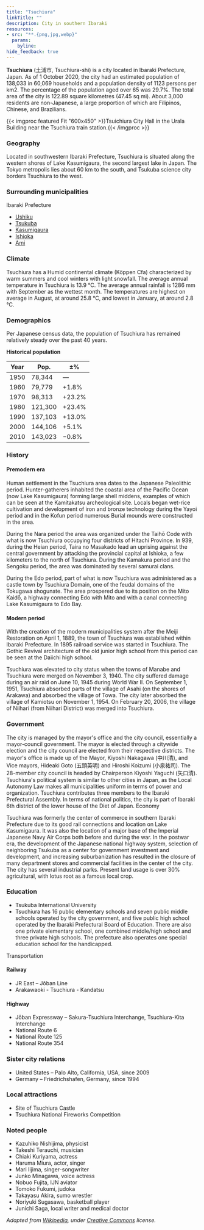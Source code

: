 ```yaml
---
title: "Tsuchiura"
linkTitle: ""
description: City in southern Ibaraki
resources:
- src: "**.{png,jpg,webp}"
  params:
    byline:
hide_feedback: true
---
```

**Tsuchiura** (土浦市, Tsuchiura-shi) is a city located in Ibaraki Prefecture, Japan. As of 1 October 2020, the city had an estimated population of 138,033 in 60,069 households and a population density of 1123 persons per km2. The percentage of the population aged over 65 was 29.7%. The total area of the city is 122.89 square kilometres (47.45 sq mi). About 3,000 residents are non-Japanese, a large proportion of which are Filipinos, Chinese, and Brazilians.

{{< imgproc featured Fit "600x450" >}}Tsuichiura City Hall in the Urala Building near the Tsuchiura train station.{{< /imgproc >}}

### Geography

Located in southwestern Ibaraki Prefecture, Tsuchiura is situated along the western shores of Lake Kasumigaura, the second largest lake in Japan. The Tokyo metropolis lies about 60 km to the south, and Tsukuba science city borders Tsuchiura to the west.

### Surrounding municipalities

Ibaraki Prefecture

- [Ushiku](../ushiku)
- [Tsukuba](../tsukuba)
- [Kasumigaura](../kasumigaura)
- [Ishioka](../ishioka)
- [Ami](../ami)

### Climate

Tsuchiura has a Humid continental climate (Köppen Cfa) characterized by warm summers and cool winters with light snowfall. The average annual temperature in Tsuchiura is 13.9 °C. The average annual rainfall is 1286 mm with September as the wettest month. The temperatures are highest on average in August, at around 25.8 °C, and lowest in January, at around 2.8 °C.

### Demographics

Per Japanese census data, the population of Tsuchiura has remained relatively steady over the past 40 years.

**Historical population**

| Year | Pop.	| ±% |
| --- | --- | --- |
| 1950 | 78,344	|  — |    
| 1960 | 79,779	| +1.8% | 
| 1970 | 98,313	| +23.2% | 
| 1980 | 121,300 |	+23.4% | 
| 1990 | 137,103 | +13.0% | 
| 2000 | 144,106 |	+5.1% | 
| 2010 | 143,023 | −0.8% | 

### History

#### Premodern era

Human settlement in the Tsuchiura area dates to the Japanese Paleolithic period. Hunter-gatherers inhabited the coastal area of the Pacific Ocean (now Lake Kasumigaura) forming large shell middens, examples of which can be seen at the Kamitakatsu archeological site. Locals began wet-rice cultivation and development of iron and bronze technology during the Yayoi period and in the Kofun period numerous Burial mounds were constructed in the area.

During the Nara period the area was organized under the Taihō Code with what is now Tsuchiura occupying four districts of Hitachi Province. In 939, during the Heian period, Taira no Masakado lead an uprising against the central government by attacking the provincial capital at Ishioka, a few kilometers to the north of Tsuchiura. During the Kamakura period and the Sengoku period, the area was dominated by several samurai clans.

During the Edo period, part of what is now Tsuchiura was administered as a castle town by Tsuchiura Domain, one of the feudal domains of the Tokugawa shogunate. The area prospered due to its position on the Mito Kaidō, a highway connecting Edo with Mito and with a canal connecting Lake Kasumigaura to Edo Bay.

#### Modern period

With the creation of the modern municipalities system after the Meiji Restoration on April 1, 1889, the town of Tsuchiura was established within Ibaraki Prefecture. In 1895 railroad service was started in Tsuchiura. The Gothic Revival architecture of the old junior high school from this period can be seen at the Daiichi high school.

Tsuchiura was elevated to city status when the towns of Manabe and Tsuchiura were merged on November 3, 1940. The city suffered damage during an air raid on June 10, 1945 during World War II. On September 1, 1951, Tsuchiura absorbed parts of the village of Asahi (on the shores of Arakawa) and absorbed the village of Towa. The city later absorbed the village of Kamiotsu on November 1, 1954. On February 20, 2006, the village of Niihari (from Niihari District) was merged into Tsuchiura.

### Government

The city is managed by the mayor's office and the city council, essentially a mayor-council government. The mayor is elected through a citywide election and the city council are elected from their respective districts. The mayor's office is made up of the Mayor, Kiyoshi Nakagawa (中川清), and Vice mayors, Hideaki Goto (五頭英明) and Hiroshi Koizumi (小泉祐司). The 28-member city council is headed by Chairperson Kiyoshi Yaguchi (矢口清). Tsuchiura's political system is similar to other cities in Japan, as the Local Autonomy Law makes all municipalities uniform in terms of power and organization. Tsuchiura contributes three members to the Ibaraki Prefectural Assembly. In terms of national politics, the city is part of Ibaraki 6th district of the lower house of the Diet of Japan.
Economy

Tsuchiura was formerly the center of commerce in southern Ibaraki Prefecture due to its good rail connections and location on Lake Kasumigaura. It was also the location of a major base of the Imperial Japanese Navy Air Corps both before and during the war. In the postwar era, the development of the Japanese national highway system, selection of neighboring Tsukuba as a center for government investment and development, and increasing suburbanization has resulted in the closure of many department stores and commercial facilities in the center of the city. The city has several industrial parks. Present land usage is over 30% agricultural, with lotus root as a famous local crop.

### Education

- Tsukuba International University
- Tsuchiura has 16 public elementary schools and seven public middle schools operated by the city government, and five public high school operated by the Ibaraki Prefectural Board of Education. There are also one private elementary school, one combined middle/high school and three private high schools. The prefecture also operates one special education school for the handicapped.

Transportation

#### Railway

- JR East – Jōban Line
- Arakawaoki - Tsuchiura - Kandatsu

#### Highway

- Jōban Expressway – Sakura-Tsuchiura Interchange, Tsuchiura-Kita Interchange
- National Route 6
- National Route 125
- National Route 354

### Sister city relations

- United States – Palo Alto, California, USA, since 2009
- Germany – Friedrichshafen, Germany, since 1994

### Local attractions

- Site of Tsuchiura Castle
- Tsuchiura National Fireworks Competition

### Noted people

- Kazuhiko Nishijima, physicist
- Takeshi Terauchi, musician
- Chiaki Kuriyama, actress
- Haruma Miura, actor, singer
- Mari Iijima, singer-songwriter
- Junko Minagawa, voice actress
- Nobuo Fujita, IJN aviator
- Tomoko Fukumi, judoka
- Takayasu Akira, sumo wrestler
- Noriyuki Sugasawa, basketball player
- Junichi Saga, local writer and medical doctor

*Adapted from [Wikipedia](https://en.wikipedia.org), under [Creative Commons](https://en.wikipedia.org/wiki/Wikipedia:Text_of_Creative_Commons_Attribution-ShareAlike_3.0_Unported_License) license.*